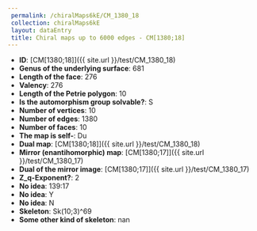 ```yaml
--- 
 permalink: /chiralMaps6kE/CM_1380_18 
 collection: chiralMaps6kE
 layout: dataEntry
 title: Chiral maps up to 6000 edges - CM[1380;18]
---
```


- **ID**: [CM[1380;18]]({{ site.url }}/test/CM_1380_18)
- **Genus of the underlying surface**: 681
- **Length of the face**: 276
- **Valency**: 276
- **Length of the Petrie polygon**: 10
- **Is the automorphism group solvable?**: S
- **Number of vertices**: 10
- **Number of edges**: 1380
- **Number of faces**: 10
- **The map is self-**: Du
- **Dual map**: [CM[1380;18]]({{ site.url }}/test/CM_1380_18)
- **Mirror (enantihomorphic) map**: [CM[1380;17]]({{ site.url }}/test/CM_1380_17)
- **Dual of the mirror image**: [CM[1380;17]]({{ site.url }}/test/CM_1380_17)
- **Z_q-Exponent?**: 2
- **No idea**:  139:17
- **No idea**: Y
- **No idea**: N
- **Skeleton**: Sk(10;3)^69
- **Some other kind of skeleton**: nan
